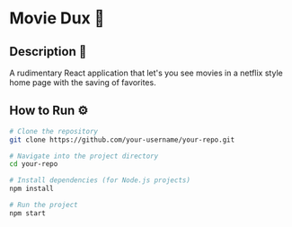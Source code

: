 # Movie Dux 🚀

## Description 📌
A rudimentary React application that let's you see movies in a netflix style
home page with the saving of favorites.

## How to Run ⚙️
```bash
# Clone the repository
git clone https://github.com/your-username/your-repo.git

# Navigate into the project directory
cd your-repo

# Install dependencies (for Node.js projects)
npm install

# Run the project
npm start


